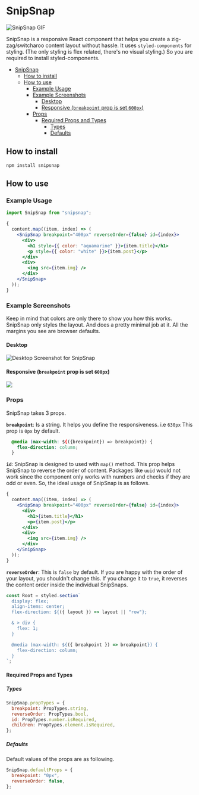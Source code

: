 # SnipSnap

![SnipSnap GIF](SnipSnap.gif)

SnipSnap is a responsive React component that helps you create a zig-zag/switcharoo content layout without hassle. It uses `styled-components` for styling. (The only styling is flex related, there's no visual styling.) So you are required to install styled-components.

- [SnipSnap](#snipsnap)
  - [How to install](#how-to-install)
  - [How to use](#how-to-use)
    - [Example Usage](#example-usage)
    - [Example Screenshots](#example-screenshots)
      - [Desktop](#desktop)
      - [Responsive (`breakpoint` prop is set `600px`)](#responsive-breakpoint-prop-is-set-600px)
    - [Props](#props)
      - [Required Props and Types](#required-props-and-types)
        - [Types](#types)
        - [Defaults](#defaults)

## How to install

```
npm install snipsnap
```

## How to use

### Example Usage

```jsx
import SnipSnap from "snipsnap";
```

```jsx
{
  content.map((item, index) => (
    <SnipSnap breakpoint="400px" reverseOrder={false} id={index}>
      <div>
        <h1 style={{ color: "aquamarine" }}>{item.title}</h1>
        <p style={{ color: "white" }}>{item.post}</p>
      </div>
      <div>
        <img src={item.img} />
      </div>
    </SnipSnap>
  ));
}
```

### Example Screenshots

Keep in mind that colors are only there to show you how this works. SnipSnap only styles the layout. And does a pretty minimal job at it. All the margins you see are browser defaults.

#### Desktop

![Desktop Screenshot for SnipSnap](SnipSnap-Desktop.png)

#### Responsive (`breakpoint` prop is set `600px`)

![](SnipSnap-Mobile.png)

### Props

SnipSnap takes 3 props.

**`breakpoint`**: Is a string. It helps you define the responsiveness. i.e `630px` This prop is `0px` by default.

```css
  @media (max-width: ${({breakpoint}) => breakpoint}) {
    flex-direction: column;
  }
```

**`id`**: SnipSnap is designed to used with `map()` method. This prop helps SnipSnap to reverse the order of content. Packages like `uuid` would not work since the component only works with numbers and checks if they are odd or even. So, the ideal usage of SnipSnap is as follows.

```jsx
{
  content.map((item, index) => (
    <SnipSnap breakpoint="400px" reverseOrder={false} id={index}>
      <div>
        <h1>{item.title}</h1>
        <p>{item.post}</p>
      </div>
      <div>
        <img src={item.img} />
      </div>
    </SnipSnap>
  ));
}
```

**`reverseOrder`**: This is `false` by default. If you are happy with the order of your layout, you shouldn't change this. If you change it to `true`, it reverses the content order inside the individual SnipSnaps.

```jsx
const Root = styled.section`
  display: flex;
  align-items: center;
  flex-direction: ${({ layout }) => layout || "row"};

  & > div {
    flex: 1;
  }

  @media (max-width: ${({ breakpoint }) => breakpoint}) {
    flex-direction: column;
  }
`;
```

#### Required Props and Types

##### Types

```jsx
SnipSnap.propTypes = {
  breakpoint: PropTypes.string,
  reverseOrder: PropTypes.bool,
  id: PropTypes.number.isRequired,
  children: PropTypes.element.isRequired,
};
```

##### Defaults

Default values of the props are as following.

```jsx
SnipSnap.defaultProps = {
  breakpoint: "0px",
  reverseOrder: false,
};
```
